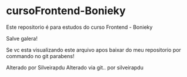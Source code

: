 # cursoFrontend-Bonieky
Este repositorio é para estudos do curso Frontend - Bonieky

Salve galera!

Se vc esta visualizando este arquivo apos baixar do meu repositorio por commando no git parabens!

Alterado por Silveirapdu
Alterado via git.. por silveirapdu
